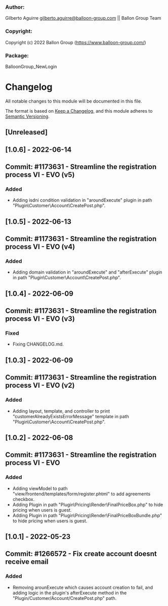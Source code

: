 ### Author:
Gilberto Aguirre <gilberto.aguirre@balloon-group.com> || Ballon Group Team

### Copyright:
Copyright (c) 2022 Ballon Group (https://www.balloon-group.com/)

### Package:
BalloonGroup_NewLogin

# Changelog
All notable changes to this module will be documented in this file.

The format is based on [Keep a Changelog](https://keepachangelog.com/en/1.0.0/),
and this module adheres to [Semantic Versioning](https://semver.org/spec/v2.0.0.html).

## [Unreleased]

## [1.0.6] - 2022-06-14
## Commit: #1173631 - Streamline the registration process VI - EVO (v5)
### Added
- Adding isdni condition validation in "aroundExecute" plugin in path "Plugin\Customer\Account\CreatePost.php".

## [1.0.5] - 2022-06-13
## Commit: #1173631 - Streamline the registration process VI - EVO (v4)
### Added
- Adding domain validation in "aroundExecute" and "afterExecute" plugin in path "Plugin\Customer\Account\CreatePost.php".

## [1.0.4] - 2022-06-09
## Commit: #1173631 - Streamline the registration process VI - EVO (v3)
### Fixed
- Fixing CHANGELOG.md.

## [1.0.3] - 2022-06-09
## Commit: #1173631 - Streamline the registration process VI - EVO (v2)
### Added
- Adding layout, template, and controller to print "customerAlreadyExistsErrorMessage" template in path "Plugin\Customer\Account\CreatePost.php".

## [1.0.2] - 2022-06-08
## Commit: #1173631 - Streamline the registration process VI - EVO
### Added
- Adding viewModel to path "view/frontend/templates/form/register.phtml" to add agreements checkbox.
- Adding Plugin in path "Plugin\Pricing\Render\FinalPriceBox.php" to hide pricing when users is guest.
- Adding Plugin in path "Plugin\Pricing\Render\FinalPriceBoxBundle.php" to hide pricing when users is guest.

## [1.0.1] - 2022-05-23
## Commit: #1266572 - Fix create account doesnt receive email
### Added
- Removing arounExecute which causes account creation to fail, and adding logic in the plugin's afterExecute method in the "Plugin/Customer/Account/CreatePost.php" path.